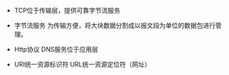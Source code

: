 * TCP位于传输层，提供可靠字节流服务
* 字节流服务			为传输方便，将大块数据分割成以报文段为单位的数据包进行管理。
* Http协议  DNS服务位于应用层



* URI统一资源标识符	URL统一资源定位符（网址）



